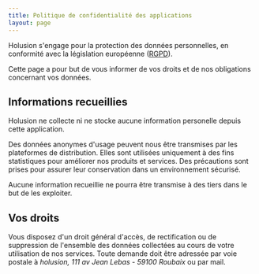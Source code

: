 ```yaml
---
title: Politique de confidentialité des applications
layout: page
---
```


Holusion s'engage pour la protection des données personnelles, en conformité avec la législation européenne ([RGPD](http://eur-lex.europa.eu/legal-content/FR/TXT/HTML/?uri=CELEX:32016R0679&from=EN)).

Cette page a pour but de vous informer de vos droits et de nos obligations concernant vos données.

## Informations recueillies

Holusion ne collecte ni ne stocke aucune information personelle depuis cette application.

Des données anonymes d'usage peuvent nous être transmises par les plateformes de distribution. Elles sont utilisées uniquement à des fins statistiques pour améliorer nos produits et services. Des précautions sont prises pour assurer leur conservation dans un environnement sécurisé.

Aucune information recueillie ne pourra être transmise à des tiers dans le but de les exploiter.

## Vos droits

Vous disposez d'un droit général d'accès, de rectification ou de suppression de l'ensemble des données collectées au cours de votre utilisation de nos services. Toute demande doit être adressée par voie postale à *holusion, 111 av Jean Lebas - 59100 Roubaix* ou par <a style="cursor:pointer" data-bs-toggle="modal" data-bs-target="#contactform-modal">mail</a>.
